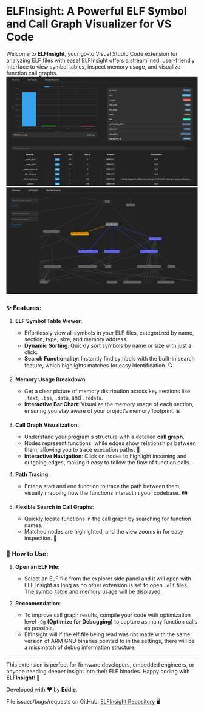 # ELFInsight: A Powerful ELF Symbol and Call Graph Visualizer for VS Code

Welcome to **ELFInsight**, your go-to Visual Studio Code extension for analyzing ELF files with ease! ELFInsight offers a streamlined, user-friendly interface to view symbol tables, inspect memory usage, and visualize function call graphs.
![](overview.png)
![](callgraph.png)
### ✨ Features:
1. **ELF Symbol Table Viewer**:
   - Effortlessly view all symbols in your ELF files, categorized by name, section, type, size, and memory address.
   - **Dynamic Sorting**: Quickly sort symbols by name or size with just a click.
   - **Search Functionality**: Instantly find symbols with the built-in search feature, which highlights matches for easy identification. 🔍

2. **Memory Usage Breakdown**:
   - Get a clear picture of memory distribution across key sections like `.text`, `.bss`, `.data`, and `.rodata`.
   - **Interactive Bar Chart**: Visualize the memory usage of each section, ensuring you stay aware of your project’s memory footprint. 📊

3. **Call Graph Visualization**:
   - Understand your program's structure with a detailed **call graph**.
   - Nodes represent functions, while edges show relationships between them, allowing you to trace execution paths. 🧭
   - **Interactive Navigation**: Click on nodes to highlight incoming and outgoing edges, making it easy to follow the flow of function calls.

4. **Path Tracing**: 
   - Enter a start and end function to trace the path between them, visually mapping how the functions interact in your codebase. 🛤️

5. **Flexible Search in Call Graphs**:
   - Quickly locate functions in the call graph by searching for function names.
   - Matched nodes are highlighted, and the view zooms in for easy inspection. 🎯


### 🚀 How to Use:
1. **Open an ELF File**: 
   - Select an ELF file from the explorer side panel and it will open with ELF Insight as long as no other
   extension is set to open `.elf` files. The symbol table and memory usage will be displayed.

2. **Reccomendation**:
    - To improve call graph results, compile your code with optimization level `-Og` **(Optimize for Debugging)** to capture as many function calls as possible.
    - ElfInsight will if the elf file being read was not made with the same version of ARM GNU binaries pointed to in the settings, there will be a missmatch of debug information structure.

---

This extension is perfect for firmware developers, embedded engineers, or anyone needing deeper insight into their ELF binaries. Happy coding with **ELFInsight**! 🎉

Developed with ❤️ by **Eddie**. 

File issues/bugs/requests on GitHub: [ELFInsight Repository](https://github.com/EdwinFairchild/ELFInsight) 🖥️